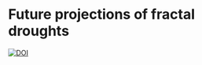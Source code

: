 # Future projections of fractal droughts
[![DOI](https://zenodo.org/badge/524061328.svg)](https://zenodo.org/badge/latestdoi/524061328)
